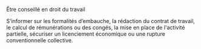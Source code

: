 Être conseillé en droit du travail


S’informer sur les formalités d’embauche, la rédaction du contrat de travail, le calcul de rémunérations ou des congés, la mise en place de l'activité partielle, sécuriser un licenciement économique ou une rupture conventionnelle collective.
